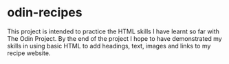 # odin-recipes

This project is intended to practice the HTML skills I have learnt so far with The Odin Project. By the end of the project I hope to have demonstrated my skills in using basic HTML to add headings, text, images and links to my recipe website.